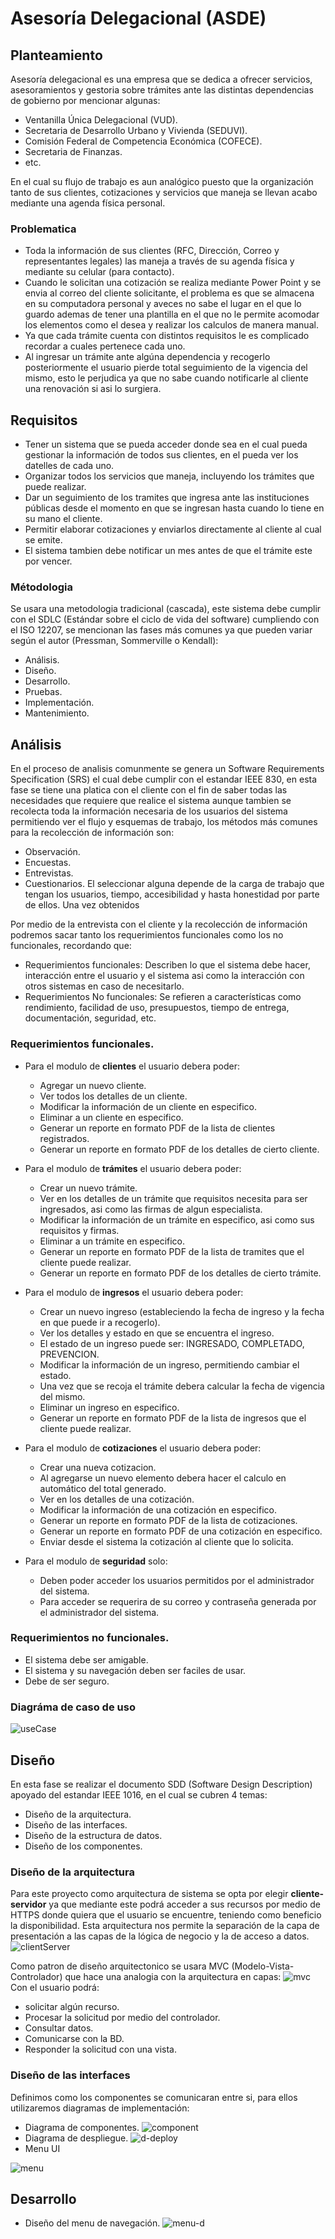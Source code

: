 # Asesoría Delegacional (ASDE)
## Planteamiento
Asesoría delegacional es una empresa que se dedica a ofrecer servicios, asesoramientos y gestoria sobre trámites ante las distintas dependencias de gobierno por mencionar algunas:
- Ventanilla Única Delegacional (VUD).
- Secretaria de Desarrollo Urbano y Vivienda (SEDUVI).
- Comisión Federal de Competencia Económica (COFECE).
- Secretaria de Finanzas.
- etc.

En el cual su flujo de trabajo es aun analógico puesto que la organización tanto de sus clientes, cotizaciones y servicios que maneja se llevan acabo mediante una agenda física personal.

### Problematica
- Toda la información de sus clientes (RFC, Dirección, Correo y representantes legales) las maneja a través de su agenda física y mediante su celular (para contacto).
- Cuando le solicitan una cotización se realiza mediante Power Point y se envia al correo del cliente solicitante, el problema es que se almacena en su computadora personal y aveces no sabe el lugar en el que lo guardo ademas de tener una plantilla en el que no le permite acomodar los elementos como el desea y realizar los calculos de manera manual.
- Ya que cada trámite cuenta con distintos requisitos le es complicado recordar a cuales pertenece cada uno.
- Al ingresar un trámite ante algúna dependencia y recogerlo posteriormente el usuario pierde total seguimiento de la vigencia del mismo, esto le perjudica ya que no sabe cuando notificarle al cliente una renovación si asi lo surgiera.

## Requisitos
- Tener un sistema que se pueda acceder donde sea en el cual pueda gestionar la información de todos sus clientes, en el pueda ver los datelles de cada uno.
- Organizar todos los servicios que maneja, incluyendo los trámites que puede realizar.
- Dar un seguimiento de los tramites que ingresa ante las instituciones públicas desde el momento en que se ingresan hasta cuando lo tiene en su mano el cliente.
- Permitir elaborar cotizaciones y enviarlos directamente al cliente al cual se emite.
- El sistema tambien debe notificar un mes antes de que el trámite este por vencer.

### Métodologia
Se usara una metodologia tradicional (cascada), este sistema debe cumplir con el SDLC (Estándar sobre el ciclo de vida del software) cumpliendo con el ISO 12207, se mencionan las fases más comunes ya que pueden variar según el autor (Pressman, Sommerville o Kendall):
- Análisis.
- Diseño.
- Desarrollo.
- Pruebas.
- Implementación.
- Mantenimiento.

## Análisis 
En el proceso de analisis comunmente se genera un Software Requirements Specification (SRS) el cual debe cumplir con el estandar IEEE 830, en esta fase se tiene una platica con el cliente con el fin de saber todas las necesidades que requiere que realice el sistema aunque tambien se recolecta toda la información necesaria de los usuarios del sistema permitiendo ver el flujo y esquemas de trabajo, los métodos más comunes para la recolección de información son:
- Observación.
- Encuestas.
- Entrevistas.
- Cuestionarios.
El seleccionar alguna depende de la carga de trabajo que tengan los usuarios, tiempo, accesibilidad y hasta honestidad por parte de ellos.
Una vez obtenidos 

Por medio de la entrevista con el cliente y la recolección de información podremos sacar tanto los requerimientos funcionales como los no funcionales, recordando que:
- Requerimientos funcionales:  Describen lo que el sistema debe hacer, interacción entre el usuario y el sistema asi como la interacción con otros sistemas en caso de necesitarlo.
- Requerimientos No funcionales: Se refieren a características como rendimiento, facilidad de uso, presupuestos, tiempo de entrega, documentación, seguridad, etc.

### Requerimientos funcionales.
- Para el modulo de **clientes** el usuario debera poder:
	
    - Agregar un nuevo cliente.
    - Ver todos los detalles de un cliente.
    - Modificar la información de un cliente en especifico.
    - Eliminar a un cliente en especifico.
    - Generar un reporte en formato PDF de la lista de clientes registrados.
    - Generar un reporte en formato PDF de los detalles de cierto cliente.
- Para el modulo de **trámites** el usuario debera poder:
	
    - Crear un nuevo trámite.
    - Ver en los detalles de un trámite que requisitos necesita para ser ingresados, asi como las firmas de algun especialista.
    - Modificar la información de un trámite en especifico, asi como sus requisitos y firmas.
    - Eliminar a un trámite en especifico.
    - Generar un reporte en formato PDF de la lista de tramites que el cliente puede realizar.
    - Generar un reporte en formato PDF de los detalles de cierto trámite.
- Para el modulo de **ingresos** el usuario debera poder:
	
    - Crear un nuevo ingreso (estableciendo la fecha de ingreso y la fecha en que puede ir a recogerlo).
    - Ver los detalles y estado en que se encuentra el ingreso.
    - El estado de un ingreso puede ser: INGRESADO, COMPLETADO, PREVENCION.
    - Modificar la información de un ingreso, permitiendo cambiar el estado.
    - Una vez que se recoja el trámite debera calcular la fecha de vigencia del mismo.
    - Eliminar un ingreso en especifico.
    - Generar un reporte en formato PDF de la lista de ingresos que el cliente puede realizar.
- Para el modulo de **cotizaciones** el usuario debera poder:
	
    - Crear una nueva cotizacion.
    - Al agregarse un nuevo elemento debera hacer el calculo en automático del total generado.
    - Ver en los detalles de una cotización.
    - Modificar la información de una cotización en especifico.
    - Generar un reporte en formato PDF de la lista de cotizaciones.
    - Generar un reporte en formato PDF de una cotización en especifico.
    - Enviar desde el sistema la cotización al cliente que lo solicita.
- Para el modulo de **seguridad** solo:
	- Deben poder acceder los usuarios permitidos por el administrador del sistema.
    - Para acceder se requerira de su correo y contraseña generada por el administrador del sistema.
    
### Requerimientos no funcionales.
- El sistema debe ser amigable.
- El sistema y su navegación deben ser faciles de usar.
- Debe de ser seguro.

### Diagráma de caso de uso
![useCase][use-case]



## Diseño
En esta fase se realizar el documento SDD (Software Design Description) apoyado del estandar IEEE 1016, en el cual se cubren 4 temas:
- Diseño de la arquitectura.
- Diseño de las interfaces.
- Diseño de la estructura de datos.
- Diseño de los componentes.

### Diseño de la arquitectura
Para este proyecto como arquitectura de sistema se opta por elegir **cliente-servidor** ya que mediante este podrá acceder a sus recursos por medio de HTTPS donde quiera que el usuario se encuentre, teniendo como beneficio la disponibilidad.
Esta arquitectura nos permite la separación de la capa de presentación a las capas de la lógica de negocio y la de acceso a datos.
![clientServer][client-server]

Como patron de diseño arquitectonico se usara MVC (Modelo-Vista-Controlador) que hace una analogia con la arquitectura en capas:
![mvc][design-mvc]
Con el usuario podrá:
- solicitar algún recurso.
- Procesar la solicitud por medio del controlador.
- Consultar datos.
- Comunicarse con la BD.
- Responder la solicitud con una vista.

### Diseño de las interfaces
Definimos como los componentes se comunicaran entre si, para ellos utilizaremos diagramas de implementación:
- Diagrama de componentes.
![component][component-diagram]
- Diagrama de despliegue.
![d-deploy][deploy-diagram]
- Menu UI

![menu][menu-ui]

## Desarrollo
- Diseño del menu de navegación.
![menu-d][design-menu]


[use-case]: https://raw.githubusercontent.com/Cruz-Bdllo/asde/master/img-readme/use_case.png "Diagram Use Case"
[client-server]: https://raw.githubusercontent.com/Cruz-Bdllo/asde/master/img-readme/client_server.png "Design MVC"
[design-mvc]: https://raw.githubusercontent.com/Cruz-Bdllo/asde/master/img-readme/mvc.png "Design MVC"
[component-diagram]: https://raw.githubusercontent.com/Cruz-Bdllo/asde/master/img-readme/component_diagram.png "Component Diagram"
[deploy-diagram]: https://raw.githubusercontent.com/Cruz-Bdllo/asde/master/img-readme/d_deploy.png "Deploy Diagram"
[menu-ui]: https://raw.githubusercontent.com/Cruz-Bdllo/asde/master/img-readme/menu.png "Menu UI"
[design-menu]: https://raw.githubusercontent.com/Cruz-Bdllo/asde/master/img-readme/design-menu.png "Menu Design"